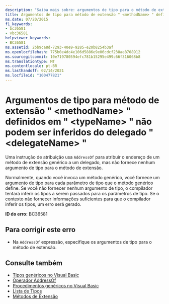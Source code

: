 ```yaml
---
description: "Saiba mais sobre: argumentos de tipo para o método de extensão ' <methodName> ' definido em ' <typeName> ' não pôde ser inferido do delegado ' <delegateName> '"
title: Argumentos de tipo para método de extensão " <methodName> " definidos em " <typeName> " não podem ser inferidos do delegado " <delegateName> "
ms.date: 07/20/2015
f1_keywords:
- bc36581
- vbc36581
helpviewer_keywords:
- BC36581
ms.assetid: 2bb9ca8d-7293-40e9-9285-e20b8254b3af
ms.openlocfilehash: 775b0e4dc4e106d5886e9e06cdcf238ae8708912
ms.sourcegitcommit: 10e719780594efc781b15295e499c66f316068b8
ms.translationtype: MT
ms.contentlocale: pt-BR
ms.lasthandoff: 02/14/2021
ms.locfileid: "100477821"
---
```

# <a name="type-arguments-for-extension-method-methodname-defined-in-typename-could-not-be-inferred-from-the-delegate-delegatename"></a>Argumentos de tipo para método de extensão " \<methodName> " definidos em " \<typeName> " não podem ser inferidos do delegado " \<delegateName> "

Uma instrução de atribuição usa `AddressOf` para atribuir o endereço de um método de extensão genérico a um delegado, mas não fornece nenhum argumento de tipo para o método de extensão.

Normalmente, quando você invoca um método genérico, você fornece um argumento de tipo para cada parâmetro de tipo que o método genérico define. Se você não fornecer nenhum argumento de tipo, o compilador tentará inferir os tipos a serem passados para os parâmetros de tipo. Se o contexto não fornecer informações suficientes para que o compilador inferir os tipos, um erro será gerado.

**ID do erro:** BC36581

## <a name="to-correct-this-error"></a>Para corrigir este erro

- Na `AddressOf` expressão, especifique os argumentos de tipo para o método de extensão.

## <a name="see-also"></a>Consulte também

- [Tipos genéricos no Visual Basic](../programming-guide/language-features/data-types/generic-types.md)
- [Operador AddressOf](../language-reference/operators/addressof-operator.md)
- [Procedimentos genéricos no Visual Basic](../programming-guide/language-features/data-types/generic-procedures.md)
- [Lista de Tipos](../language-reference/statements/type-list.md)
- [Métodos de Extensão](../programming-guide/language-features/procedures/extension-methods.md)
